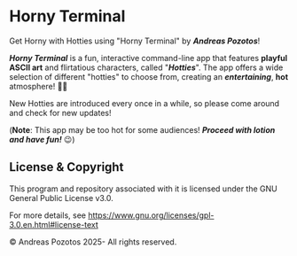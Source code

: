 # Horny Terminal
Get Horny with Hotties using "Horny Terminal" by ***Andreas Pozotos***!

***Horny Terminal*** is a fun, interactive command-line app that features **playful ASCII art** and flirtatious characters, called "***Hotties***". The app offers a wide selection of different "hotties" to choose from, creating an ***entertaining***, **hot** atmosphere! 🥵💦

New Hotties are introduced every once in a while, so please come around and check for new updates!

(**Note**: This app may be too hot for some audiences! ***Proceed with lotion and have fun!*** 😉)

## License & Copyright
This program and repository associated with it is licensed under the GNU General Public License v3.0.

For more details, see https://www.gnu.org/licenses/gpl-3.0.en.html#license-text

© Andreas Pozotos 2025- All rights reserved.
